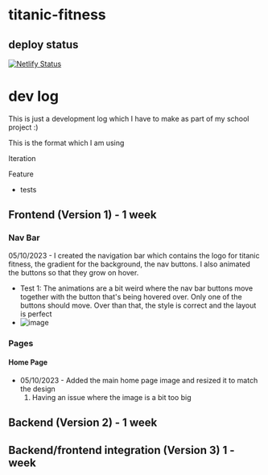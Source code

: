 ﻿# titanic-fitness
## deploy status
[![Netlify Status](https://api.netlify.com/api/v1/badges/f0565ff7-3544-4bc9-a941-9a1759e3f615/deploy-status)](https://app.netlify.com/sites/titanic-fitness/deploys)

# dev log

This is just a development log which I have to make as part of my school project :)

This is the format which I am using

Iteration

Feature
- tests


## Frontend (Version 1) - 1 week

### Nav Bar
05/10/2023 - I created the navigation bar which contains the logo for titanic fitness, the gradient for the background, the nav buttons. I also animated the buttons so that they grow on hover.
- Test 1: The animations are a bit weird where the nav bar buttons move together with the button that's being hovered over. Only one of the buttons should move. Over than that, the style is correct and the layout is perfect
- ![image](https://github.com/j-koziel/titanic-fitness/assets/68497216/9c9369be-afb2-475c-899c-2b42ee208bbf)


### Pages

#### Home Page
- 05/10/2023 - Added the main home page image and resized it to match the design
    1. Having an issue where the image is a bit too big


## Backend (Version 2) - 1 week

## Backend/frontend integration (Version 3) 1 - week
